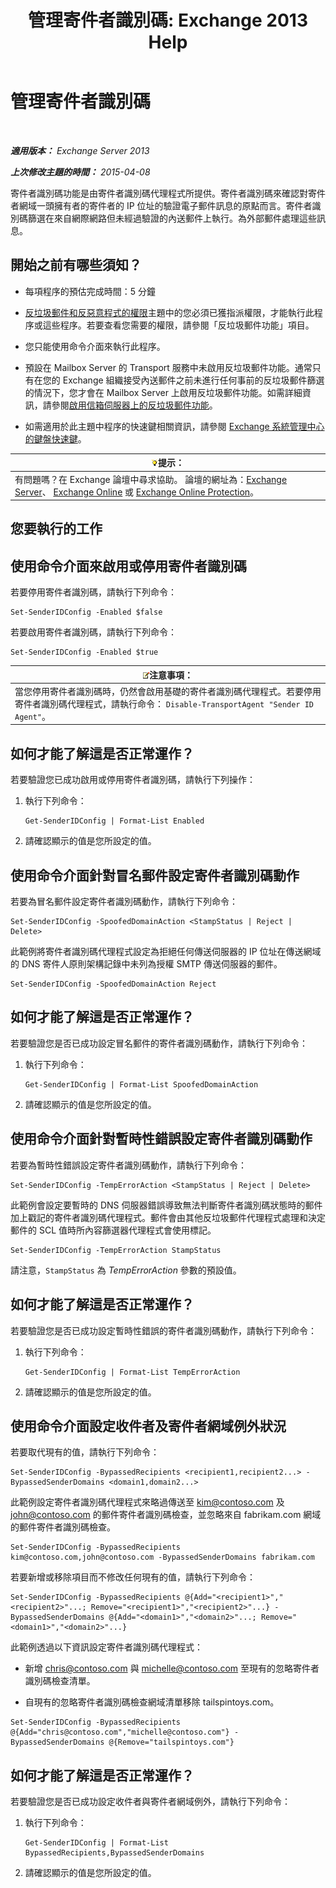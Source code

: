 ﻿---
title: '管理寄件者識別碼: Exchange 2013 Help'
TOCTitle: 管理寄件者識別碼
ms:assetid: 2e7b646a-8a66-4be7-a7c1-0bd43bb79a5b
ms:mtpsurl: https://technet.microsoft.com/zh-tw/library/Aa997136(v=EXCHG.150)
ms:contentKeyID: 50472910
ms.date: 05/21/2018
mtps_version: v=EXCHG.150
ms.translationtype: MT
---

# 管理寄件者識別碼

 

_**適用版本：** Exchange Server 2013_

_**上次修改主題的時間：** 2015-04-08_

寄件者識別碼功能是由寄件者識別碼代理程式所提供。寄件者識別碼來確認對寄件者網域一頭擁有者的寄件者的 IP 位址的驗證電子郵件訊息的原點而言。寄件者識別碼篩選在來自網際網路但未經過驗證的內送郵件上執行。為外部郵件處理這些訊息。

## 開始之前有哪些須知？

  - 每項程序的預估完成時間：5 分鐘

  - [反垃圾郵件和反惡意程式的權限](anti-spam-and-anti-malware-permissions-exchange-2013-help.md)主題中的您必須已獲指派權限，才能執行此程序或這些程序。若要查看您需要的權限，請參閱「反垃圾郵件功能」項目。

  - 您只能使用命令介面來執行此程序。

  - 預設在 Mailbox Server 的 Transport 服務中未啟用反垃圾郵件功能。通常只有在您的 Exchange 組織接受內送郵件之前未進行任何事前的反垃圾郵件篩選的情況下，您才會在 Mailbox Server 上啟用反垃圾郵件功能。如需詳細資訊，請參閱[啟用信箱伺服器上的反垃圾郵件功能](enable-anti-spam-functionality-on-mailbox-servers-exchange-2013-help.md)。

  - 如需適用於此主題中程序的快速鍵相關資訊，請參閱 [Exchange 系統管理中心的鍵盤快速鍵](keyboard-shortcuts-in-the-exchange-admin-center-exchange-online-protection-help.md)。

<table>
<thead>
<tr class="header">
<th><img src="images/Bb124558.tip(EXCHG.150).gif" title="提示" alt="提示" />提示：</th>
</tr>
</thead>
<tbody>
<tr class="odd">
<td>有問題嗎？在 Exchange 論壇中尋求協助。 論壇的網址為：<a href="https://go.microsoft.com/fwlink/p/?linkid=60612">Exchange Server</a>、 <a href="https://go.microsoft.com/fwlink/p/?linkid=267542">Exchange Online</a> 或 <a href="https://go.microsoft.com/fwlink/p/?linkid=285351">Exchange Online Protection</a>。</td>
</tr>
</tbody>
</table>


## 您要執行的工作

## 使用命令介面來啟用或停用寄件者識別碼

若要停用寄件者識別碼，請執行下列命令：

    Set-SenderIDConfig -Enabled $false

若要啟用寄件者識別碼，請執行下列命令：

    Set-SenderIDConfig -Enabled $true

<table>
<thead>
<tr class="header">
<th><img src="images/Bb124558.note(EXCHG.150).gif" title="注意事項" alt="注意事項" />注意事項：</th>
</tr>
</thead>
<tbody>
<tr class="odd">
<td>當您停用寄件者識別碼時，仍然會啟用基礎的寄件者識別碼代理程式。若要停用寄件者識別碼代理程式，請執行命令： <code>Disable-TransportAgent &quot;Sender ID Agent&quot;</code>。</td>
</tr>
</tbody>
</table>


## 如何才能了解這是否正常運作？

若要驗證您已成功啟用或停用寄件者識別碼，請執行下列操作：

1.  執行下列命令：
    
        Get-SenderIDConfig | Format-List Enabled

2.  請確認顯示的值是您所設定的值。

## 使用命令介面針對冒名郵件設定寄件者識別碼動作

若要為冒名郵件設定寄件者識別碼動作，請執行下列命令：

    Set-SenderIDConfig -SpoofedDomainAction <StampStatus | Reject | Delete>

此範例將寄件者識別碼代理程式設定為拒絕任何傳送伺服器的 IP 位址在傳送網域的 DNS 寄件人原則架構記錄中未列為授權 SMTP 傳送伺服器的郵件。

    Set-SenderIDConfig -SpoofedDomainAction Reject

## 如何才能了解這是否正常運作？

若要驗證您是否已成功設定冒名郵件的寄件者識別碼動作，請執行下列命令：

1.  執行下列命令：
    
        Get-SenderIDConfig | Format-List SpoofedDomainAction

2.  請確認顯示的值是您所設定的值。

## 使用命令介面針對暫時性錯誤設定寄件者識別碼動作

若要為暫時性錯誤設定寄件者識別碼動作，請執行下列命令：

    Set-SenderIDConfig -TempErrorAction <StampStatus | Reject | Delete>

此範例會設定要暫時的 DNS 伺服器錯誤導致無法判斷寄件者識別碼狀態時的郵件加上戳記的寄件者識別碼代理程式。郵件會由其他反垃圾郵件代理程式處理和決定郵件的 SCL 值時所內容篩選器代理程式會使用標記。

    Set-SenderIDConfig -TempErrorAction StampStatus

請注意，`StampStatus` 為 *TempErrorAction* 參數的預設值。

## 如何才能了解這是否正常運作？

若要驗證您是否已成功設定暫時性錯誤的寄件者識別碼動作，請執行下列命令：

1.  執行下列命令：
    
        Get-SenderIDConfig | Format-List TempErrorAction

2.  請確認顯示的值是您所設定的值。

## 使用命令介面設定收件者及寄件者網域例外狀況

若要取代現有的值，請執行下列命令：

    Set-SenderIDConfig -BypassedRecipients <recipient1,recipient2...> -BypassedSenderDomains <domain1,domain2...>

此範例設定寄件者識別碼代理程式來略過傳送至 kim@contoso.com 及 john@contoso.com 的郵件寄件者識別碼檢查，並忽略來自 fabrikam.com 網域的郵件寄件者識別碼檢查。

    Set-SenderIDConfig -BypassedRecipients kim@contoso.com,john@contoso.com -BypassedSenderDomains fabrikam.com

若要新增或移除項目而不修改任何現有的值，請執行下列命令：

    Set-SenderIDConfig -BypassedRecipients @{Add="<recipient1>","<recipient2>"...; Remove="<recipient1>","<recipient2>"...} -BypassedSenderDomains @{Add="<domain1>","<domain2>"...; Remove="<domain1>","<domain2>"...}

此範例透過以下資訊設定寄件者識別碼代理程式：

  - 新增 chris@contoso.com 與 michelle@contoso.com 至現有的忽略寄件者識別碼檢查清單。

  - 自現有的忽略寄件者識別碼檢查網域清單移除 tailspintoys.com。

<!-- end list -->

    Set-SenderIDConfig -BypassedRecipients @{Add="chris@contoso.com","michelle@contoso.com"} -BypassedSenderDomains @{Remove="tailspintoys.com"}

## 如何才能了解這是否正常運作？

若要驗證您是否已成功設定收件者與寄件者網域例外，請執行下列命令：

1.  執行下列命令：
    
        Get-SenderIDConfig | Format-List BypassedRecipients,BypassedSenderDomains

2.  請確認顯示的值是您所設定的值。

